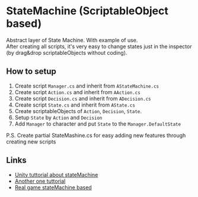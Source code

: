 # StateMachine (ScriptableObject based)

Abstract layer of State Machine. With example of use. \
After creating all scripts, it's very easy to change states just in the inspector (by drag&drop scriptableObjects without coding).

## How to setup

1. Create script `Manager.cs` and inherit from `AStateMachine.cs`
2. Create script `Action.cs` and inherit from `AAction.cs`
3. Create script `Decision.cs` and inherit from `ADecision.cs`
4. Create script `State.cs` and inherit from `AState.cs`
5. Create scriptableObjects of `Action`, `Decision`, `State`.
6. Setup `State` by `Action` and `Decision`
7. Add `Manager` to character and put `State` to the `Manager.DefaultState`

P.S. Create partial StateMashine.cs for easy adding new features through creating new scripts

## Links

* [Unity tuttorial about stateMachine](https://www.youtube.com/watch?v=cHUXh5biQMg&list=PLX2vGYjWbI0ROSj_B0_eir_VkHrEkd4pi&index=1)
* [Another one tuttorial](https://www.youtube.com/watch?v=l90d4z5nVWI)
* [Real game stateMachine based](https://www.youtube.com/watch?v=7mx1HeOkSh4)


